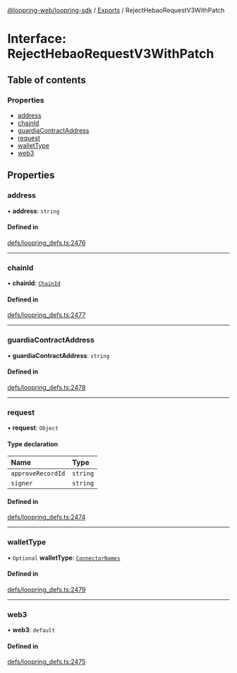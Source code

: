 [@loopring-web/loopring-sdk](../README.md) / [Exports](../modules.md) / RejectHebaoRequestV3WithPatch

# Interface: RejectHebaoRequestV3WithPatch

## Table of contents

### Properties

- [address](RejectHebaoRequestV3WithPatch.md#address)
- [chainId](RejectHebaoRequestV3WithPatch.md#chainid)
- [guardiaContractAddress](RejectHebaoRequestV3WithPatch.md#guardiacontractaddress)
- [request](RejectHebaoRequestV3WithPatch.md#request)
- [walletType](RejectHebaoRequestV3WithPatch.md#wallettype)
- [web3](RejectHebaoRequestV3WithPatch.md#web3)

## Properties

### address

• **address**: `string`

#### Defined in

[defs/loopring_defs.ts:2476](https://github.com/Loopring/loopring_sdk/blob/fd60be9/src/defs/loopring_defs.ts#L2476)

___

### chainId

• **chainId**: [`ChainId`](../enums/ChainId.md)

#### Defined in

[defs/loopring_defs.ts:2477](https://github.com/Loopring/loopring_sdk/blob/fd60be9/src/defs/loopring_defs.ts#L2477)

___

### guardiaContractAddress

• **guardiaContractAddress**: `string`

#### Defined in

[defs/loopring_defs.ts:2478](https://github.com/Loopring/loopring_sdk/blob/fd60be9/src/defs/loopring_defs.ts#L2478)

___

### request

• **request**: `Object`

#### Type declaration

| Name | Type |
| :------ | :------ |
| `approveRecordId` | `string` |
| `signer` | `string` |

#### Defined in

[defs/loopring_defs.ts:2474](https://github.com/Loopring/loopring_sdk/blob/fd60be9/src/defs/loopring_defs.ts#L2474)

___

### walletType

• `Optional` **walletType**: [`ConnectorNames`](../enums/ConnectorNames.md)

#### Defined in

[defs/loopring_defs.ts:2479](https://github.com/Loopring/loopring_sdk/blob/fd60be9/src/defs/loopring_defs.ts#L2479)

___

### web3

• **web3**: `default`

#### Defined in

[defs/loopring_defs.ts:2475](https://github.com/Loopring/loopring_sdk/blob/fd60be9/src/defs/loopring_defs.ts#L2475)
